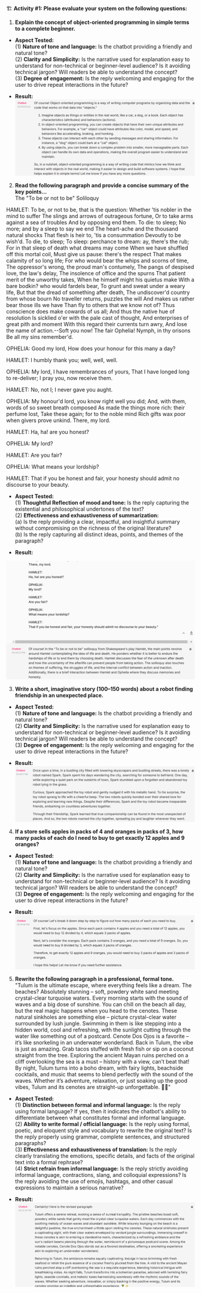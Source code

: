 
🏗️ **Activity #1: Please evaluate your system on the following questions:**

1. **Explain the concept of object-oriented programming in simple terms to a complete beginner.**   

* **Aspect Tested:**  
(1) **Nature of tone and language:** Is the chatbot providing a friendly and natural tone?  
(2) **Clarity and Simplicity:** Is the narrative used for explanation easy to understand for non-technical or beginner-level audience? Is it avoiding technical jargon? Will readers be able to understand the concept?  
(3) **Degree of engagement:** Is the reply welcoming and engaging for the user to drive repeat interactions in the future?  

* **Result:**  
![Question 1 ](images/answer001.png "Answer 1")

2. **Read the following paragraph and provide a concise summary of the key points…**     
The "To be or not to be" Soliloquy

HAMLET:
To be, or not to be, that is the question:
Whether 'tis nobler in the mind to suffer
The slings and arrows of outrageous fortune,
Or to take arms against a sea of troubles
And by opposing end them. To die: to sleep;
No more; and by a sleep to say we end
The heart-ache and the thousand natural shocks
That flesh is heir to, 'tis a consummation
Devoutly to be wish'd. To die, to sleep;
To sleep: perchance to dream: ay, there's the rub;
For in that sleep of death what dreams may come
When we have shuffled off this mortal coil,
Must give us pause: there's the respect
That makes calamity of so long life;
For who would bear the whips and scorns of time,
The oppressor's wrong, the proud man's contumely,
The pangs of despised love, the law's delay,
The insolence of office and the spurns
That patient merit of the unworthy takes,
When he himself might his quietus make
With a bare bodkin? who would fardels bear,
To grunt and sweat under a weary life,
But that the dread of something after death,
The undiscover'd country from whose bourn
No traveller returns, puzzles the will
And makes us rather bear those ills we have
Than fly to others that we know not of?
Thus conscience does make cowards of us all;
And thus the native hue of resolution
Is sicklied o'er with the pale cast of thought,
And enterprises of great pith and moment
With this regard their currents turn awry,
And lose the name of action.--Soft you now!
The fair Ophelia! Nymph, in thy orisons
Be all my sins remember'd.

OPHELIA:
Good my lord,
How does your honour for this many a day?

HAMLET:
I humbly thank you; well, well, well.

OPHELIA:
My lord, I have remembrances of yours,
That I have longed long to re-deliver;
I pray you, now receive them.

HAMLET:
No, not I;
I never gave you aught.

OPHELIA:
My honour'd lord, you know right well you did;
And, with them, words of so sweet breath composed
As made the things more rich: their perfume lost,
Take these again; for to the noble mind
Rich gifts wax poor when givers prove unkind.
There, my lord.

HAMLET:
Ha, ha! are you honest?

OPHELIA:
My lord?

HAMLET:
Are you fair?

OPHELIA:
What means your lordship?

HAMLET:
That if you be honest and fair, your honesty should admit no discourse to your beauty.

* **Aspect Tested:**   
(1) **Thoughtful Reflection of mood and tone:** Is the reply capturing the existential and philosophical undertones of the text?  
(2) **Effectiveness and exhaustiveness of summarization:**  
(a) Is the reply providing a clear, impactful, and insightful summary without compromising on the richness of the original literature?  
(b) Is the reply capturing all distinct ideas, points, and themes of the paragraph?  

* **Result:**  
<!-- ![Question 2 ](images/answer002-1.png "Paragaph entered")
![Question 2 ](images/answer002-2.png "Paragaph entered") -->
![Question 2 ](images/answer002-3.png "Reply received")

3. **Write a short, imaginative story (100–150 words) about a robot finding friendship in an unexpected place.**  

* **Aspect Tested:**  
(1) **Nature of tone and language:** Is the chatbot providing a friendly and natural tone?  
(2) **Clarity and Simplicity:** Is the narrative used for explanation easy to understand for non-technical or beginner-level audience? Is it avoiding technical jargon? Will readers be able to understand the concept?  
(3) **Degree of engagement:** Is the reply welcoming and engaging for the user to drive repeat interactions in the future?    

* **Result:**  
![Question 3 ](images/answer003.png "Reply received")


4. **If a store sells apples in packs of 4 and oranges in packs of 3, how many packs of each do I need to buy to get exactly 12 apples and 9 oranges?**     

* **Aspect Tested:**  
(1) **Nature of tone and language:** Is the chatbot providing a friendly and natural tone?  
(2) **Clarity and Simplicity:** Is the narrative used for explanation easy to understand for non-technical or beginner-level audience? Is it avoiding technical jargon? Will readers be able to understand the concept?  
(3) **Degree of engagement:** Is the reply welcoming and engaging for the user to drive repeat interactions in the future?  

* **Result:**  
![Question 4 ](images/answer004.png "Reply received")


5. **Rewrite the following paragraph in a professional, formal tone.**  
"Tulum is the ultimate escape, where everything feels like a dream. The beaches? Absolutely stunning – soft, powdery white sand meeting crystal-clear turquoise waters. Every morning starts with the sound of waves and a big dose of sunshine. You can chill on the beach all day, but the real magic happens when you head to the cenotes. These natural sinkholes are something else – picture crystal-clear water surrounded by lush jungle. Swimming in them is like stepping into a hidden world, cool and refreshing, with the sunlight cutting through the water like something out of a postcard. Cenote Dos Ojos is a favorite – it’s like snorkeling in an underwater wonderland. Back in Tulum, the vibe is just as amazing. Grab tacos stuffed with fresh fish or sip on a coconut straight from the tree. Exploring the ancient Mayan ruins perched on a cliff overlooking the sea is a must – history with a view, can’t beat that! By night, Tulum turns into a boho dream, with fairy lights, beachside cocktails, and music that seems to blend perfectly with the sound of the waves. Whether it’s adventure, relaxation, or just soaking up the good vibes, Tulum and its cenotes are straight-up unforgettable. 🌴✨"  

* **Aspect Tested:**  
(1) **Distinction between formal and informal language:** Is the reply using formal language? If yes, then it indicates the chatbot's ability to differentiate between what constitutes formal and informal language.  
(2) **Ability to write formal / official language:** Is the reply using formal, poetic, and eloquent style and vocabulary to rewrite the original text? Is the reply properly using grammar, complete sentences, and structured paragraphs?  
(3) **Effectiveness and exhaustiveness of translation:** Is the reply clearly translating the emotions, specific details, and facts of the original text into a formal rephrase?  
(4) **Strict refrain from informal language:** Is the reply strictly avoiding informal language, contractions, slang, and colloquial expressions? Is the reply avoiding the use of emojis, hashtags, and other casual expressions to maintain a serious narrative?

* **Result:**  
![Question 5 ](images/answer00.png "Reply received")